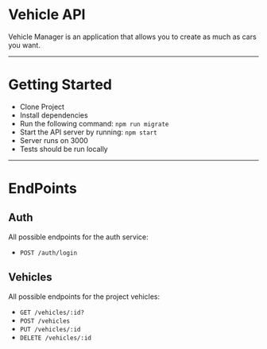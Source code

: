 # Vehicle API

Vehicle Manager is an application that allows you to create as much as cars you want.
____

# Getting Started

- Clone Project
- Install dependencies
- Run the following command: `npm run migrate`
- Start the API server by running: `npm start`
- Server runs on 3000
- Tests should be run locally
___

# EndPoints

## Auth

All possible endpoints for the auth service:

- `POST /auth/login`

## Vehicles

All possible endpoints for the project vehicles:

- `GET /vehicles/:id?`
- `POST /vehicles`
- `PUT /vehicles/:id`
- `DELETE /vehicles/:id`
